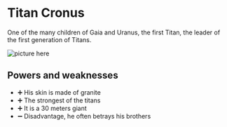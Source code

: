 # Titan Cronus

One of the many children of Gaia and Uranus, the first Titan, the leader of the first generation of Titans.

![picture here]()

## Powers and weaknesses

- ➕ His skin is made of granite
- ➕ The strongest of the titans
- ➕ It is a 30 meters giant
- ➖ Disadvantage, he often betrays his brothers